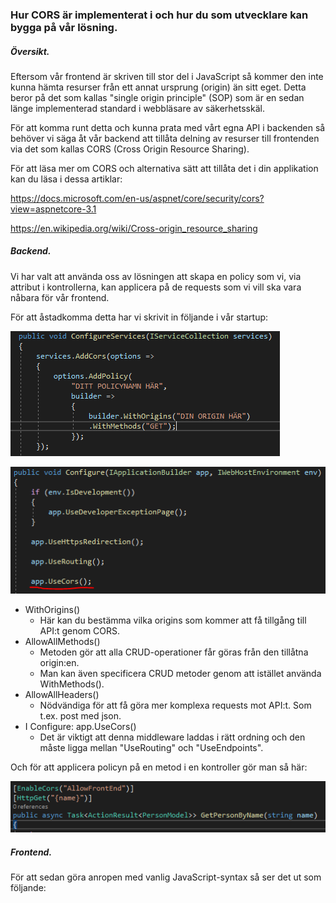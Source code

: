 ### Hur CORS är implementerat i och hur du som utvecklare kan bygga på vår lösning.

##### Översikt.

Eftersom vår frontend är skriven till stor del i JavaScript så kommer den inte kunna hämta resurser från ett annat ursprung (origin) än sitt eget. Detta beror på det som kallas "single origin principle" (SOP) som är en sedan länge implementerad standard i webbläsare av säkerhetsskäl.

För att komma runt detta och kunna prata med vårt egna API i backenden så behöver vi säga åt vår backend att tillåta delning av resurser till frontenden via det som kallas CORS (Cross Origin Resource Sharing).

För att läsa mer om CORS och alternativa sätt att tillåta det i din applikation kan du läsa i dessa artiklar:

https://docs.microsoft.com/en-us/aspnet/core/security/cors?view=aspnetcore-3.1

https://en.wikipedia.org/wiki/Cross-origin_resource_sharing



##### Backend.

Vi har valt att använda oss av lösningen att skapa en policy som vi, via attribut i kontrollerna, kan applicera på de requests som vi vill ska vara nåbara för vår frontend.

För att åstadkomma detta har vi skrivit in följande i vår startup:

![CORS_startup_code](CORS_startup_code.PNG)

![CORS_startup_code2](CORS_startup_code2.PNG)

- WithOrigins()
  - Här kan du bestämma vilka origins som kommer att få tillgång till API:t genom CORS.
- AllowAllMethods()
  - Metoden gör att alla CRUD-operationer får göras från den tillåtna origin:en.
  - Man kan även specificera CRUD metoder genom att istället använda WithMethods().
- AllowAllHeaders()
  - Nödvändiga för att få göra mer komplexa requests mot API:t. Som t.ex. post med json.
- I Configure: app.UseCors()
  - Det är viktigt att denna middleware laddas i rätt ordning och den måste ligga mellan "UseRouting" och "UseEndpoints".



Och för att applicera policyn på en metod i en kontroller gör man så här:

![CORS_Attribute](CORS_Attribute.PNG)



##### Frontend.

För att sedan göra anropen med vanlig JavaScript-syntax så ser det ut som följande:

